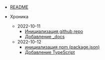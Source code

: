 - [README](README.md)

- Хроника
  - 2022-10-11
    - [Инициализация github repo](_chronica/2022-10-11_init_github_repo.md)
    - [Добавление \_docs](_chronica/2022-10-11_add_docs.md)
  - 2022-10-12
    - [инициализация npm (package.json)](_chronica/2022-10-12_1_init_npm.md)
    - [Добавление TypeScript](_chronica/2022-10-12_2_add_typescript.md)
